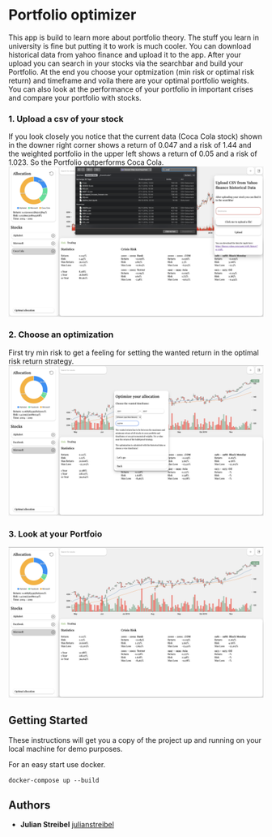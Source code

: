# Portfolio optimizer

This app is build to learn more about portfolio theory.
The stuff you learn in university is fine but putting it to work is much cooler.
You can download historical data from yahoo finance and upload it to the app.
After your upload you can search in your stocks via the searchbar and build your Portfolio.
At the end you choose your optmization (min risk or optimal risk return) and timeframe and voila there are your optimal portfolio weights.
You can also look at the performance of your portfolio in important crises and compare your portfolio with stocks.

### 1. Upload a csv of your stock
If you look closely you notice that the current data (Coca Cola stock) shown in the downer right corner shows a return of 0.047 and a risk of 1.44 and the weighted portfolio in the upper left shows a return of 0.05 and a risk of 1.023. So the Portfolio outperforms Coca Cola.
![Choose stock](./demo0.png)

### 2. Choose an optimization
First try min risk to get a feeling for setting the wanted return in the optimal risk return strategy.
![Choose optimization](./demo1.png)

### 3. Look at your Portfoio
![Look at the portfoio](./demo2.png)


## Getting Started

These instructions will get you a copy of the project up and running on your local machine for demo purposes.

For an easy start use docker.

```
docker-compose up --build
```

## Authors

* **Julian Streibel** [julianstreibel](https://github.com/julianstreibl)
